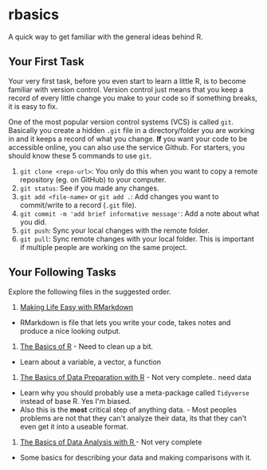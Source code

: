 # rbasics

A quick way to get familiar with the general ideas behind R.


## Your First Task

Your very first task, before you even start to learn a little R, is to become familiar with version control. Version control just means that you keep a record of every little change you make to your code so if something breaks, it is easy to fix.

One of the most popular version control systems (VCS) is called `git`. Basically you create a hidden `.git` file in a directory/folder you are working in and it keeps a record of what you change. **If** you want your code to be accessible online, you can also use the service Github. For starters, you should know these 5 commands to use `git`.

1. `git clone <repo-url>`: You only do this when you want to copy a remote repository (eg. on GitHub) to your computer.
1. `git status`: See if you made any changes.
1. `git add <file-name>` or `git add .`: Add changes you want to commit/write to a record (`.git` file).
1. `git commit -m 'add brief informative message'`: Add a note about what you did.
1. `git push`: Sync your local changes with the remote folder.
1. `git pull`: Sync remote changes with your local folder. This is important if multiple people are working on the same project.

## Your Following Tasks

Explore the following files in the suggested order.

1. [Making Life Easy with RMarkdown](example_r_markdown.Rmd)
  - RMarkdown is file that lets you write your code, takes notes and produce a nice looking output.
  
1. [The Basics of R](r_basics.Rmd) - Need to clean up a bit.
  - Learn about a variable, a vector, a function
  
1. [The Basics of Data Preparation with R](data_preparation_basics.Rmd) - Not very complete.. need data
  - Learn why you should probably use a meta-package called `Tidyverse` instead of base R. Yes I'm biased.
  - Also this is the **most** critical step of anything data.     - Most peoples problems are not that they can't analyze their data, its that they can't even get it into a useable format.
  
1. [The Basics of Data Analysis with R ](data_analysis_basics.Rmd) - Not very complete
  - Some basics for describing your data and making comparisons with it.

